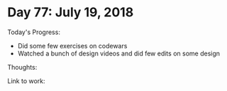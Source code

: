 # Day 77: July 19, 2018

Today's Progress: 
- Did some few exercises on codewars
- Watched a bunch of design videos and did few edits on some design

Thoughts:

Link to work: 


